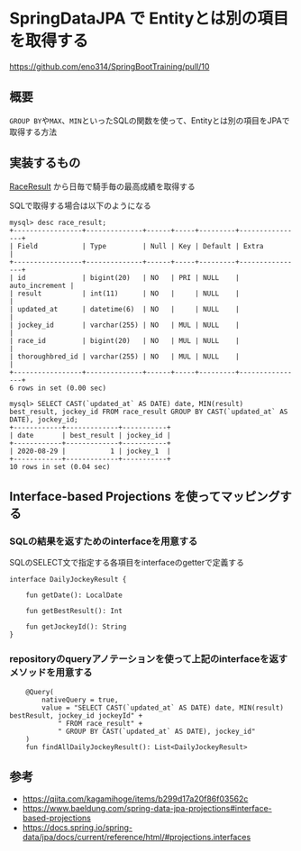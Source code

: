 # SpringDataJPA で Entityとは別の項目を取得する

https://github.com/eno314/SpringBootTraining/pull/10

## 概要

`GROUP BY`や`MAX`、`MIN`といったSQLの関数を使って、Entityとは別の項目をJPAで取得する方法

## 実装するもの

[RaceResult](../src/main/kotlin/com/github/eno314/spring/training/infrastructure/entity/RaceResult.kt) から日毎で騎手毎の最高成績を取得する

SQLで取得する場合は以下のようになる

```
mysql> desc race_result;
+-----------------+--------------+------+-----+---------+----------------+
| Field           | Type         | Null | Key | Default | Extra          |
+-----------------+--------------+------+-----+---------+----------------+
| id              | bigint(20)   | NO   | PRI | NULL    | auto_increment |
| result          | int(11)      | NO   |     | NULL    |                |
| updated_at      | datetime(6)  | NO   |     | NULL    |                |
| jockey_id       | varchar(255) | NO   | MUL | NULL    |                |
| race_id         | bigint(20)   | NO   | MUL | NULL    |                |
| thoroughbred_id | varchar(255) | NO   | MUL | NULL    |                |
+-----------------+--------------+------+-----+---------+----------------+
6 rows in set (0.00 sec)

mysql> SELECT CAST(`updated_at` AS DATE) date, MIN(result) best_result, jockey_id FROM race_result GROUP BY CAST(`updated_at` AS DATE), jockey_id;
+------------+-------------+-----------+
| date       | best_result | jockey_id |
+------------+-------------+-----------+
| 2020-08-29 |           1 | jockey_1  |
+------------+-------------+-----------+
10 rows in set (0.04 sec)
```

## Interface-based Projections を使ってマッピングする

### SQLの結果を返すためのinterfaceを用意する

SQLのSELECT文で指定する各項目をinterfaceのgetterで定義する

```
interface DailyJockeyResult {

    fun getDate(): LocalDate

    fun getBestResult(): Int

    fun getJockeyId(): String
}
```

### repositoryのqueryアノテーションを使って上記のinterfaceを返すメソッドを用意する

```
    @Query(
        nativeQuery = true,
        value = "SELECT CAST(`updated_at` AS DATE) date, MIN(result) bestResult, jockey_id jockeyId" +
            " FROM race_result" +
            " GROUP BY CAST(`updated_at` AS DATE), jockey_id"
    )
    fun findAllDailyJockeyResult(): List<DailyJockeyResult>
```

## 参考
- https://qiita.com/kagamihoge/items/b299d17a20f86f03562c
- https://www.baeldung.com/spring-data-jpa-projections#interface-based-projections
- https://docs.spring.io/spring-data/jpa/docs/current/reference/html/#projections.interfaces


